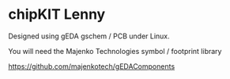 chipKIT Lenny
=============

Designed using gEDA gschem / PCB under Linux.

You will need the Majenko Technologies symbol / footprint library

https://github.com/majenkotech/gEDAComponents

